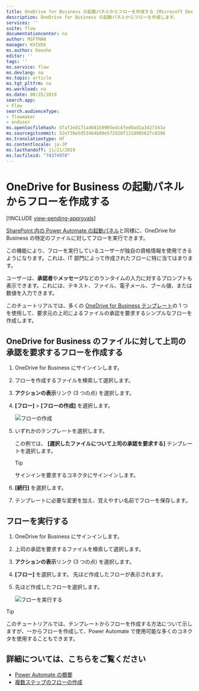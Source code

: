 ```yaml
---
title: OneDrive for Business の起動パネルからフローを作成する |Microsoft Docs
description: OneDrive for Business の起動パネルからフローを作成します。
services: ''
suite: flow
documentationcenter: na
author: MSFTMAN
manager: KVIVEK
ms.author: Deonhe
editor: ''
tags: ''
ms.service: flow
ms.devlang: na
ms.topic: article
ms.tgt_pltfrm: na
ms.workload: na
ms.date: 08/25/2019
search.app:
- Flow
search.audienceType:
- flowmaker
- enduser
ms.openlocfilehash: d7af2e8171a460159905edc4fed0ad1a3427343a
ms.sourcegitcommit: 52e739e5d53464b80e572928f131890562fc0396
ms.translationtype: HT
ms.contentlocale: ja-JP
ms.lasthandoff: 11/21/2019
ms.locfileid: "74374978"
---
```

# <a name="create-flows-from-the-onedrive-for-business-launch-panel"></a>OneDrive for Business の起動パネルからフローを作成する
[!INCLUDE [view-pending-approvals](includes/cc-rebrand.md)]

[SharePoint 内の Power Automate の起動パネル](https://flow.microsoft.com/blog/introducing-flow-launch-panel-in-sharepoint-lists-and-libraries/)と同様に、OneDrive for Business の特定のファイルに対してフローを実行できます。 

この機能により、フローを実行しているユーザーが独自の資格情報を使用できるようになります。これは、IT 部門によって作成されたフローに特に当てはまります。 

ユーザーは、**承認者**や**メッセージ**などのランタイムの入力に対するプロンプトも表示できます。これには、テキスト、ファイル、電子メール、ブール値、または数値を入力できます。

このチュートリアルでは、多くの [OneDrive for Business テンプレート](https://flow.microsoft.com/search/?q=OneDrive)の 1 つを使用して、要求元の上司によるファイルの承認を要求するシンプルなフローを作成します。

## <a name="create-a-flow-that-requests-manager-approval-for-a-file-in-onedrive-for-business"></a>OneDrive for Business のファイルに対して上司の承認を要求するフローを作成する

1. OneDrive for Business にサインインします。
1. フローを作成するファイルを検索して選択します。
1. **アクションの表示**リンク (3 つの点) を選択します。
1. **[フロー]**  >  **[フローの作成]** を選択します。

     ![フローの作成](./media/onedrive-launch-panel/create-flow.png) 

1. いずれかのテンプレートを選択します。

    この例では、 **[選択したファイルについて上司の承認を要求する]** テンプレートを選択します。

     >[!TIP]
     >サインインを要求するコネクタにサインインします。

1. **[続行]** を選択します。
1. テンプレートに必要な変更を加え、覚えやすい名前でフローを保存します。

## <a name="run-the-flow"></a>フローを実行する

1. OneDrive for Business にサインインします。
1. 上司の承認を要求するファイルを検索して選択します。
1. **アクションの表示**リンク (3 つの点) を選択します。
1. **[フロー]** を選択します。 先ほど作成したフローが表示されます。
1. 先ほど作成したフローを選択します。

     ![フローを実行する](./media/onedrive-launch-panel/run-flow.png)


>[!TIP]
>このチュートリアルでは、テンプレートからフローを作成する方法について示しますが、一からフローを作成して、Power Automate で使用可能な多くのコネクタを使用することもできます。

## <a name="learn-more"></a>詳細については、こちらをご覧ください

- [Power Automate の概要](getting-started.md) 
- [複数ステップのフローの作成](multi-step-logic-flow.md)
